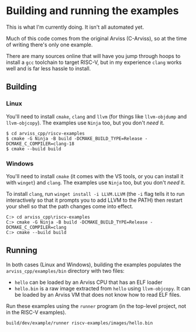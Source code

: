 # Building and running the examples

This is what I'm currently doing. It isn't all automated yet.

Much of this code comes from the original Arviss (C-Arviss), so at the time of writing there's only one example.

There are many sources online that will have you jump through hoops to install a `gcc` toolchain to target
RISC-V, but in my experience `clang` works well and is far less hassle to install.

## Building
### Linux
You'll need to install `cmake`, `clang` and `llvm` (for things like `llvm-objdump` and `llvm-objcopy`).
The examples use `Ninja` too, but you don't *need* it.

```
$ cd arviss_cpp/riscv-examples
$ cmake -G Ninja -B build -DCMAKE_BUILD_TYPE=Release -DCMAKE_C_COMPILER=clang-18
$ cmake --build build
```

### Windows
You'll need to install `cmake` (it comes with the VS tools, or you can install it with `winget`) and
`clang`. The examples use `Ninja` too, but you don't *need* it.

To install `clang`, run `winget install -i LLVM.LLVM` (the `-i` flag tells it to run interactively so
that it prompts you to add LLVM to the PATH) then restart your shell so that the path changes come into effect.

```
C:> cd arviss_cpp\riscv-examples
C:> cmake -G Ninja -B build -DCMAKE_BUILD_TYPE=Release -DCMAKE_C_COMPILER=clang
C:> cmake --build build
```

## Running
In both cases (Linux and Windows), building the examples populates the `arviss_cpp/examples/bin` directory
with two files:
- `hello` can be loaded by an Arviss CPU that has an ELF loader
- `hello.bin` is a raw image extracted from `hello` using `llvm-objcopy`. It can be loaded by an Arviss VM
  that does not know how to read ELF files.

Run these examples using the `runner` program (in the top-level project, not in the RISC-V examples).

```sh
build/dev/example/runner riscv-examples/images/hello.bin
```
